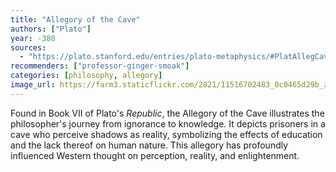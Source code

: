 ```yaml
---
title: "Allegory of the Cave"
authors: ["Plato"]
year: -380
sources:
  - "https://plato.stanford.edu/entries/plato-metaphysics/#PlatAllegCave"
recommenders: ["professor-ginger-smoak"]
categories: [philosophy, allegory]
image_url: https://farm3.staticflickr.com/2821/11516702483_0c0465d29b_z.jpg
---
```


Found in Book VII of Plato's *Republic*, the Allegory of the Cave illustrates the philosopher's journey from ignorance to knowledge. It depicts prisoners in a cave who perceive shadows as reality, symbolizing the effects of education and the lack thereof on human nature. This allegory has profoundly influenced Western thought on perception, reality, and enlightenment.
